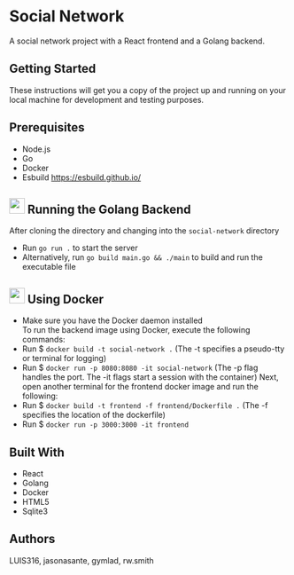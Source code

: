 # Social Network

A social network project with a React frontend and a Golang backend.

## Getting Started

These instructions will get you a copy of the project up and running on your local machine for development and testing purposes.

## Prerequisites

- Node.js
- Go
- Docker
- Esbuild https://esbuild.github.io/

<!-- ## <img src="https://cdn4.iconfinder.com/data/icons/logos-3/600/React.js_logo-512.png" width="28"> Running the React Frontend

After cloning the directory and changing into the `social-network` directory

- Run `npm install` to install dependencies
- Run `npm run dev` to start the development server -->

## <img src="https://go.dev/blog/go-brand/Go-Logo/PNG/Go-Logo_LightBlue.png" width="28"> Running the Golang Backend

After cloning the directory and changing into the `social-network` directory

- Run `go run .` to start the server
- Alternatively, run `go build main.go && ./main` to build and run the executable file

## <img src="https://www.docker.com/wp-content/uploads/2022/03/vertical-logo-monochromatic.png" width="28"> Using Docker

- Make sure you have the Docker daemon installed
  </br>
  To run the backend image using Docker, execute the following commands:
- Run $ `docker build -t social-network .` (The -t specifies a pseudo-tty or terminal for logging)
- Run $ `docker run -p 8080:8080 -it social-network` (The -p flag handles the port. The -it flags start a session with the container)
  Next, open another terminal for the frontend docker image and run the following:
- Run $ `docker build -t frontend -f frontend/Dockerfile .` (The -f specifies the location of the dockerfile)
- Run $ `docker run -p 3000:3000 -it frontend`

## Built With

- React
- Golang
- Docker
- HTML5
- Sqlite3

## Authors

LUIS316, jasonasante, gymlad, rw.smith

